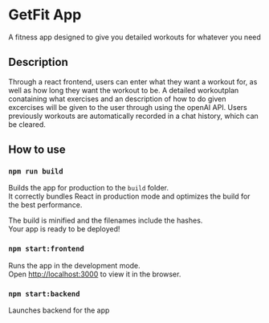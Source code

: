 # GetFit App

A fitness app designed to give you detailed workouts for whatever you need

## Description

Through a react frontend, users can enter what they want a workout for, as well as how long they want the workout to be. A detailed workoutplan conataining what exercises and an description of how to do given excercises will be given to the user through using the openAI API. Users previously workouts are automatically recorded in a chat history, which can be cleared.

## How to use

### `npm run build`

Builds the app for production to the `build` folder.\
It correctly bundles React in production mode and optimizes the build for the best performance.

The build is minified and the filenames include the hashes.\
Your app is ready to be deployed!

### `npm start:frontend`

Runs the app in the development mode.\
Open [http://localhost:3000](http://localhost:3000) to view it in the browser.

### `npm start:backend`

Launches backend for the app

